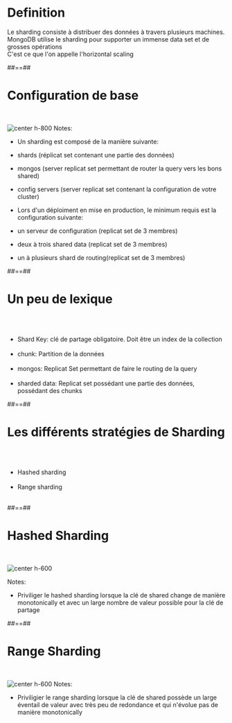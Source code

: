 <!-- .slide -->
# Definition
<div class="full-center">
    Le sharding consiste à distribuer des données à travers plusieurs machines.<br>
    MongoDB utilise le sharding pour supporter un immense data set et de grosses opérations<br>
    C'est ce que l'on appelle l'horizontal scaling
</div>

##==##

<!-- .slide-->
# Configuration de base
<br>

![center h-800](assets/images/school/shareding/shared-cluster.svg)
Notes:
- Un sharding est composé de la manière suivante:
 - shards (réplicat set contenant une partie des données)
 - mongos (server replicat set permettant de router la query vers les bons shared)
 - config servers (server replicat set contenant la configuration de votre cluster)
 
- Lors d'un déploiment en mise en production, le minimum requis est la configuration suivante:
 - un serveur de configuration (replicat set de 3 membres)
 - deux à trois shared data (replicat set de 3 membres)
 - un à plusieurs shard de routing(replicat set de 3 membres)

##==##

<!-- .slide -->
# Un peu de lexique
<br><br>

- Shard Key: clé de partage obligatoire. Doit être un index de la collection <br><br>
- chunk: Partition de la données <br><br>
- mongos: Replicat Set permettant de faire le routing de la query <br><br>
- sharded data: Replicat set possédant une partie des données, possédant des chunks

##==##

<!-- .slide -->
# Les différents stratégies de Sharding
<br><br>

- Hashed sharding <br><br>
- Range sharding <br><br>

##==##

<!-- .slide: class="sfeir-basic-slide" -->
# Hashed Sharding
<br>

![center h-600](assets/images/school/shareding/hashed-sharding.svg)

Notes:
- Priviliger le hashed sharding lorsque la clé de shared change de manière monotonically et avec un large nombre de valeur possible pour la clé de partage

##==## 

<!-- .slide: class="sfeir-basic-slide" -->
# Range Sharding
<br>

![center h-600](assets/images/school/shareding/range-sharding.svg)
Notes:
- Priviligier le range sharding lorsque la clé de shared possède un large éventail de valeur avec très peu de redondance et qui n'évolue pas de manière monotonically